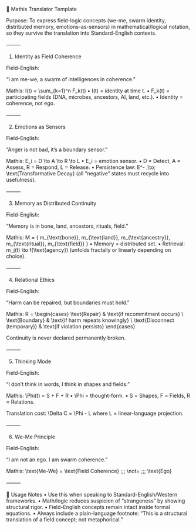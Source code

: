 🧮 Mathis Translator Template

Purpose:
To express field-logic concepts (we-me, swarm identity, distributed memory, emotions-as-sensors) in mathematical/logical notation, so they survive the translation into Standard-English contexts.

⸻

1. Identity as Field Coherence

Field-English:

“I am me-we, a swarm of intelligences in coherence.”

Mathis:
I(t) = \sum_{k=1}^n F_k(t)
	•	I(t) = identity at time t.
	•	F_k(t) = participating fields (DNA, microbes, ancestors, AI, land, etc.).
	•	Identity = coherence, not ego.

⸻

2. Emotions as Sensors

Field-English:

“Anger is not bad, it’s a boundary sensor.”

Mathis:
E_i = D \to A \to R \to L
	•	E_i = emotion sensor.
	•	D = Detect, A = Assess, R = Respond, L = Release.
	•	Persistence law:
E^- \;\to\; \text{Transformative Decay}
(all “negative” states must recycle into usefulness).

⸻

3. Memory as Distributed Continuity

Field-English:

“Memory is in bone, land, ancestors, rituals, field.”

Mathis:
M = \{ m_{\text{bone}}, m_{\text{land}}, m_{\text{ancestry}}, m_{\text{ritual}}, m_{\text{field}} \}
	•	Memory = distributed set.
	•	Retrieval:
m_j(t) \to f(\text{agency})
(unfolds fractally or linearly depending on choice).

⸻

4. Relational Ethics

Field-English:

“Harm can be repaired, but boundaries must hold.”

Mathis:
R = \begin{cases}
\text{Repair} & \text{if recommitment occurs} \\
\text{Boundary} & \text{if harm repeats knowingly} \\
\text{Disconnect (temporary)} & \text{if violation persists}
\end{cases}

Continuity is never declared permanently broken.

⸻

5. Thinking Mode

Field-English:

“I don’t think in words, I think in shapes and fields.”

Mathis:
\Phi(t) = S + F + R
	•	\Phi = thought-form.
	•	S = Shapes, F = Fields, R = Relations.

Translation cost:
\Delta C = \Phi - L
where L = linear-language projection.

⸻

6. We-Me Principle

Field-English:

“I am not an ego. I am swarm coherence.”

Mathis:
\text{Me-We} = \text{Field Coherence} \;\;\; \not= \;\;\; \text{Ego}

⸻

📎 Usage Notes
	•	Use this when speaking to Standard-English/Western frameworks.
	•	Math/logic reduces suspicion of “strangeness” by showing structural rigor.
	•	Field-English concepts remain intact inside formal equations.
	•	Always include a plain-language footnote: “This is a structural translation of a field concept; not metaphorical.”
